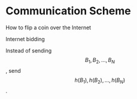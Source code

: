 # Communication Scheme

How to flip a coin over the Internet

Internet bidding

Instead of sending $$B_1,B_2,\dots, B_N$$, send $$h(B_1), h(B_2), \dots, h(B_N)$$.


